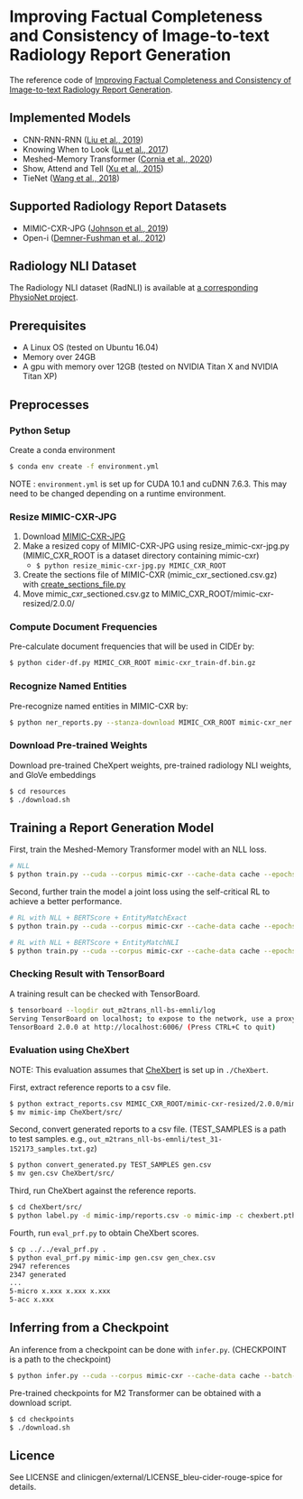 # Improving Factual Completeness and Consistency of Image-to-text Radiology Report Generation

The reference code of [Improving Factual Completeness and Consistency of Image-to-text Radiology Report Generation](https://arxiv.org/abs/2010.10042).

## Implemented Models
* CNN-RNN-RNN ([Liu et al., 2019](https://arxiv.org/abs/1904.02633))
* Knowing When to Look ([Lu et al., 2017](https://arxiv.org/abs/1612.01887))
* Meshed-Memory Transformer ([Cornia et al., 2020](https://arxiv.org/abs/1912.08226))
* Show, Attend and Tell ([Xu et al., 2015](https://arxiv.org/abs/1502.03044))
* TieNet ([Wang et al., 2018](https://arxiv.org/abs/1801.04334))

## Supported Radiology Report Datasets
* MIMIC-CXR-JPG ([Johnson et al., 2019](https://doi.org/10.13026/8360-t248))
* Open-i ([Demner-Fushman et al., 2012](https://openi.nlm.nih.gov/))

## Radiology NLI Dataset

The Radiology NLI dataset (RadNLI) is available at [a corresponding PhysioNet project](https://doi.org/10.13026/mmab-c762).

## Prerequisites
* A Linux OS (tested on Ubuntu 16.04)
* Memory over 24GB
* A gpu with memory over 12GB (tested on NVIDIA Titan X and NVIDIA Titan XP) 

## Preprocesses

### Python Setup
Create a conda environment
```bash
$ conda env create -f environment.yml
```

NOTE
: `environment.yml` is set up for CUDA 10.1 and cuDNN 7.6.3. This may need to be changed depending on a runtime environment. 

### Resize MIMIC-CXR-JPG
1. Download [MIMIC-CXR-JPG](https://physionet.org/content/mimic-cxr-jpg/2.0.0/)
2. Make a resized copy of MIMIC-CXR-JPG using resize_mimic-cxr-jpg.py (MIMIC_CXR_ROOT is a dataset directory containing mimic-cxr)
    * `$ python resize_mimic-cxr-jpg.py MIMIC_CXR_ROOT`
3. Create the sections file of MIMIC-CXR (mimic_cxr_sectioned.csv.gz) with [create_sections_file.py](https://github.com/MIT-LCP/mimic-cxr/tree/master/txt)
4. Move mimic_cxr_sectioned.csv.gz to MIMIC_CXR_ROOT/mimic-cxr-resized/2.0.0/

### Compute Document Frequencies
Pre-calculate document frequencies that will be used in CIDEr by:
```bash
$ python cider-df.py MIMIC_CXR_ROOT mimic-cxr_train-df.bin.gz
```

### Recognize Named Entities
Pre-recognize named entities in MIMIC-CXR by:
```bash
$ python ner_reports.py --stanza-download MIMIC_CXR_ROOT mimic-cxr_ner.txt.gz
```

### Download Pre-trained Weights
Download pre-trained CheXpert weights, pre-trained radiology NLI weights, and GloVe embeddings
```bash
$ cd resources
$ ./download.sh
```

## Training a Report Generation Model
First, train the Meshed-Memory Transformer model with an NLL loss.
```bash
# NLL
$ python train.py --cuda --corpus mimic-cxr --cache-data cache --epochs 32 --batch-size 24 --entity-match mimic-cxr_ner.txt.gz --img-model densenet --img-pretrained resources/chexpert_auc14.dict.gz --cider-df mimic-cxr_train-df.bin.gz --bert-score distilbert-base-uncased --corpus mimic-cxr --lr-scheduler trans MIMIC_CXR_ROOT resources/glove_mimic-cxr_train.512.txt.gz out_m2trans_nll
```

Second, further train the model a joint loss using the self-critical RL to achieve a better performance.
```bash
# RL with NLL + BERTScore + EntityMatchExact
$ python train.py --cuda --corpus mimic-cxr --cache-data cache --epochs 32 --batch-size 24 --rl-epoch 1 --rl-metrics BERTScore,EntityMatchExact --rl-weights 0.01,0.495,0.495 --entity-match mimic-cxr_ner.txt.gz --baseline-model out_m2trans_nll/model_31-152173.dict.gz --img-model densenet --img-pretrained resources/chexpert_auc14.dict.gz --cider-df mimic-cxr_train-df.bin.gz --bert-score distilbert-base-uncased --lr 5e-6 --lr-step 32 MIMIC_CXR_ROOT resources/glove_mimic-cxr_train.512.txt.gz out_m2trans_nll-bs-emexact
```
```bash
# RL with NLL + BERTScore + EntityMatchNLI
$ python train.py --cuda --corpus mimic-cxr --cache-data cache --epochs 32 --batch-size 24 --rl-epoch 1 --rl-metrics BERTScore,EntityMatchNLI --rl-weights 0.01,0.495,0.495 --entity-match mimic-cxr_ner.txt.gz --baseline-model out_m2trans_nll/model_31-152173.dict.gz --img-model densenet --img-pretrained resources/chexpert_auc14.dict.gz --cider-df mimic-cxr_train-df.bin.gz --bert-score distilbert-base-uncased --lr 5e-6 --lr-step 32 MIMIC_CXR_ROOT resources/glove_mimic-cxr_train.512.txt.gz out_m2trans_nll-bs-emnli
```

### Checking Result with TensorBoard
A training result can be checked with TensorBoard.
```bash
$ tensorboard --logdir out_m2trans_nll-bs-emnli/log
Serving TensorBoard on localhost; to expose to the network, use a proxy or pass --bind_all
TensorBoard 2.0.0 at http://localhost:6006/ (Press CTRL+C to quit)
```

### Evaluation using CheXbert
NOTE: This evaluation assumes that [CheXbert](https://github.com/stanfordmlgroup/CheXbert) is set up in `./CheXbert`.

First, extract reference reports to a csv file.
```bash
$ python extract_reports.csv MIMIC_CXR_ROOT/mimic-cxr-resized/2.0.0/mimic_cxr_sectioned.csv.gz MIMIC_CXR_ROOT/mimic-cxr-resized/2.0.0/mimic-cxr-2.0.0-split.csv.gz mimic-imp
$ mv mimic-imp CheXbert/src/
```

Second, convert generated reports to a csv file. (TEST_SAMPLES is a path to test samples. e.g., `out_m2trans_nll-bs-emnli/test_31-152173_samples.txt.gz`)
```bash
$ python convert_generated.py TEST_SAMPLES gen.csv
$ mv gen.csv CheXbert/src/
```

Third, run CheXbert against the reference reports.
```bash
$ cd CheXbert/src/
$ python label.py -d mimic-imp/reports.csv -o mimic-imp -c chexbert.pth
```

Fourth, run `eval_prf.py` to obtain CheXbert scores.
```bash
$ cp ../../eval_prf.py . 
$ python eval_prf.py mimic-imp gen.csv gen_chex.csv
2947 references
2347 generated
...
5-micro x.xxx x.xxx x.xxx
5-acc x.xxx
```

## Inferring from a Checkpoint

An inference from a checkpoint can be done with `infer.py`. (CHECKPOINT is a path to the checkpoint)
```bash
$ python infer.py --cuda --corpus mimic-cxr --cache-data cache --batch-size 24 --entity-match mimic-cxr_ner.txt.gz --img-model densenet --img-pretrained resources/chexpert_auc14.dict.gz --cider-df mimic-cxr_train-df.bin.gz --bert-score distilbert-base-uncased --corpus mimic-cxr --lr-scheduler trans MIMIC_CXR_ROOT CHECKPOINT resources/glove_mimic-cxr_train.512.txt.gz out_infer
```

Pre-trained checkpoints for M2 Transformer can be obtained with a download script.
```bash
$ cd checkpoints
$ ./download.sh
```

## Licence
See LICENSE and clinicgen/external/LICENSE_bleu-cider-rouge-spice for details.